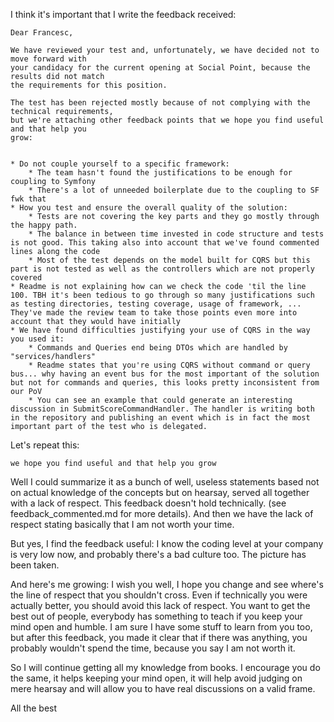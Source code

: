 I think it's important that I write the feedback received:


```
Dear Francesc,

We have reviewed your test and, unfortunately, we have decided not to move forward with 
your candidacy for the current opening at Social Point, because the results did not match 
the requirements for this position.

The test has been rejected mostly because of not complying with the technical requirements,
but we're attaching other feedback points that we hope you find useful and that help you 
grow:


* Do not couple yourself to a specific framework:
    * The team hasn't found the justifications to be enough for coupling to Symfony
    * There's a lot of unneeded boilerplate due to the coupling to SF fwk that
* How you test and ensure the overall quality of the solution:
    * Tests are not covering the key parts and they go mostly through the happy path.
    * The balance in between time invested in code structure and tests is not good. This taking also into account that we've found commented lines along the code
    * Most of the test depends on the model built for CQRS but this part is not tested as well as the controllers which are not properly covered
* Readme is not explaining how can we check the code 'til the line 100. TBH it's been tedious to go through so many justifications such as testing directories, testing coverage, usage of framework, ... They've made the review team to take those points even more into account that they would have initially
* We have found difficulties justifying your use of CQRS in the way you used it:
    * Commands and Queries end being DTOs which are handled by "services/handlers"
    * Readme states that you're using CQRS without command or query bus... why having an event bus for the most important of the solution but not for commands and queries, this looks pretty inconsistent from our PoV
    * You can see an example that could generate an interesting discussion in SubmitScoreCommandHandler. The handler is writing both in the repository and publishing an event which is in fact the most important part of the test who is delegated.
```

Let's repeat this:

```shell
we hope you find useful and that help you grow
```

Well I could summarize it as a bunch of well, useless statements based not on actual
knowledge of the concepts but on hearsay, served all together with a lack of respect. This feedback doesn't hold technically. 
(see feedback_commented.md for more details). And then we have the lack of respect stating basically
that I am not worth your time.

But yes, I find the feedback useful: I know the coding level at your company is very low now, and probably there's a 
bad culture too. The picture has been taken.

And here's me growing: I wish you well, I hope you change and see where's the line of respect
that you shouldn't cross. Even if technically you
were actually better, you should avoid this lack of respect. You want to get
the best out of people, everybody has something to teach if you keep your mind open and humble. I am sure 
I have some stuff to learn from you too, but after this feedback, you made it clear that if there was anything,
you probably wouldn't spend the time, because you say I am not worth it. 

So I will continue getting all my knowledge from books. I encourage you do the same, 
it helps keeping your mind open, it will help avoid judging on mere hearsay and
will allow you to have real discussions on a valid frame.

All the best
 